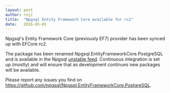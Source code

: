 ```yaml
---
layout: post
author: roji
title:  "Npgsql Entity Framework Core available for rc2"
date:   2016-05-01
---
```

Npgsql's Entity Framework Core (previously EF7) provider has been synced up with EFCore rc2.

The package has been renamed Npgsql.EntityFrameworkCore.PostgreSQL and is available in the
Npgsql [unstable feed](http://myget.org/gallery/npgsql-unstable). Continuous integration
is set up (mostly) and will ensure that as development continues new packages will be
available.

Please report any issues you find on https://github.com/npgsql/Npgsql.EntityFrameworkCore.PostgreSQL.
